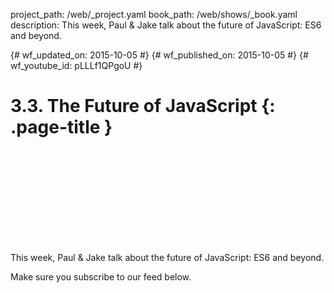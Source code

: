 project_path: /web/_project.yaml
book_path: /web/shows/_book.yaml
description: This week, Paul & Jake talk about the future of JavaScript: ES6 and beyond.

{# wf_updated_on: 2015-10-05 #}
{# wf_published_on: 2015-10-05 #}
{# wf_youtube_id: pLLLf1QPgoU #}

# 3.3. The Future of JavaScript {: .page-title }


<div class="video-wrapper">
  <iframe class="devsite-embedded-youtube-video" data-video-id="pLLLf1QPgoU"
          data-autohide="1" data-showinfo="0" frameborder="0" allowfullscreen>
  </iframe>
</div>


This week, Paul & Jake talk about the future of JavaScript: ES6 and beyond.

Make sure you subscribe to our feed below.
